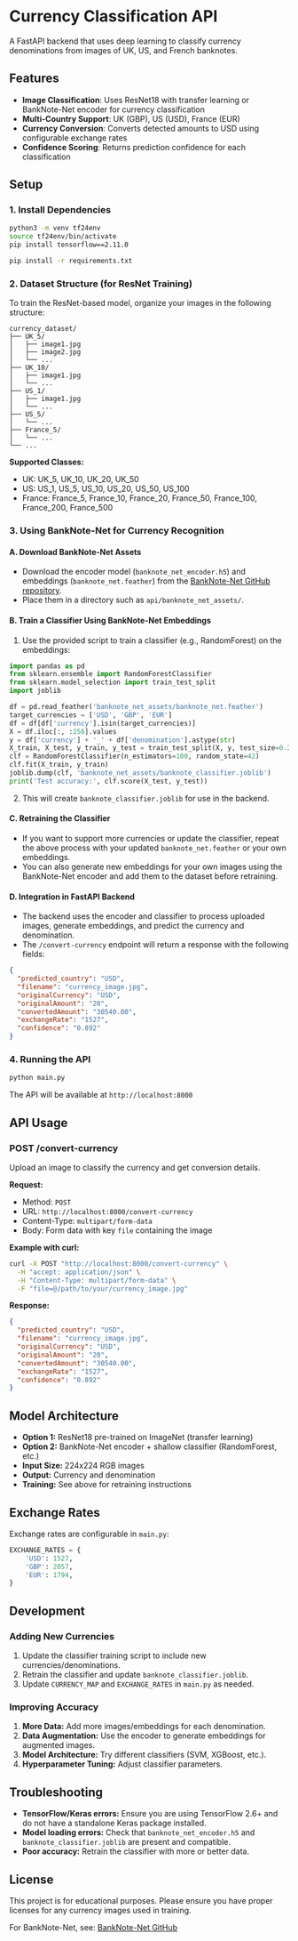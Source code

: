 # Currency Classification API

A FastAPI backend that uses deep learning to classify currency denominations from images of UK, US, and French banknotes.

## Features

- **Image Classification**: Uses ResNet18 with transfer learning or BankNote-Net encoder for currency classification
- **Multi-Country Support**: UK (GBP), US (USD), France (EUR)
- **Currency Conversion**: Converts detected amounts to USD using configurable exchange rates
- **Confidence Scoring**: Returns prediction confidence for each classification

## Setup

### 1. Install Dependencies

```bash
python3 -m venv tf24env
source tf24env/bin/activate
pip install tensorflow==2.11.0
```


```bash
pip install -r requirements.txt
```

### 2. Dataset Structure (for ResNet Training)

To train the ResNet-based model, organize your images in the following structure:

```
currency_dataset/
├── UK_5/
│   ├── image1.jpg
│   ├── image2.jpg
│   └── ...
├── UK_10/
│   ├── image1.jpg
│   └── ...
├── US_1/
│   ├── image1.jpg
│   └── ...
├── US_5/
│   └── ...
├── France_5/
│   └── ...
└── ...
```

**Supported Classes:**
- UK: UK_5, UK_10, UK_20, UK_50
- US: US_1, US_5, US_10, US_20, US_50, US_100
- France: France_5, France_10, France_20, France_50, France_100, France_200, France_500

### 3. Using BankNote-Net for Currency Recognition

#### **A. Download BankNote-Net Assets**
- Download the encoder model (`banknote_net_encoder.h5`) and embeddings (`banknote_net.feather`) from the [BankNote-Net GitHub repository](https://github.com/microsoft/banknote-net).
- Place them in a directory such as `api/banknote_net_assets/`.

#### **B. Train a Classifier Using BankNote-Net Embeddings**
1. Use the provided script to train a classifier (e.g., RandomForest) on the embeddings:

```python
import pandas as pd
from sklearn.ensemble import RandomForestClassifier
from sklearn.model_selection import train_test_split
import joblib

df = pd.read_feather('banknote_net_assets/banknote_net.feather')
target_currencies = ['USD', 'GBP', 'EUR']
df = df[df['currency'].isin(target_currencies)]
X = df.iloc[:, :256].values
y = df['currency'] + '_' + df['denomination'].astype(str)
X_train, X_test, y_train, y_test = train_test_split(X, y, test_size=0.2, random_state=42)
clf = RandomForestClassifier(n_estimators=100, random_state=42)
clf.fit(X_train, y_train)
joblib.dump(clf, 'banknote_net_assets/banknote_classifier.joblib')
print('Test accuracy:', clf.score(X_test, y_test))
```

2. This will create `banknote_classifier.joblib` for use in the backend.

#### **C. Retraining the Classifier**
- If you want to support more currencies or update the classifier, repeat the above process with your updated `banknote_net.feather` or your own embeddings.
- You can also generate new embeddings for your own images using the BankNote-Net encoder and add them to the dataset before retraining.

#### **D. Integration in FastAPI Backend**
- The backend uses the encoder and classifier to process uploaded images, generate embeddings, and predict the currency and denomination.
- The `/convert-currency` endpoint will return a response with the following fields:

```json
{
  "predicted_country": "USD",
  "filename": "currency_image.jpg",
  "originalCurrency": "USD",
  "originalAmount": "20",
  "convertedAmount": "30540.00",
  "exchangeRate": "1527",
  "confidence": "0.892"
}
```

### 4. Running the API

```bash
python main.py
```

The API will be available at `http://localhost:8000`

## API Usage

### POST /convert-currency

Upload an image to classify the currency and get conversion details.

**Request:**
- Method: `POST`
- URL: `http://localhost:8000/convert-currency`
- Content-Type: `multipart/form-data`
- Body: Form data with key `file` containing the image

**Example with curl:**
```bash
curl -X POST "http://localhost:8000/convert-currency" \
  -H "accept: application/json" \
  -H "Content-Type: multipart/form-data" \
  -F "file=@/path/to/your/currency_image.jpg"
```

**Response:**
```json
{
  "predicted_country": "USD",
  "filename": "currency_image.jpg",
  "originalCurrency": "USD",
  "originalAmount": "20",
  "convertedAmount": "30540.00",
  "exchangeRate": "1527",
  "confidence": "0.892"
}
```

## Model Architecture

- **Option 1:** ResNet18 pre-trained on ImageNet (transfer learning)
- **Option 2:** BankNote-Net encoder + shallow classifier (RandomForest, etc.)
- **Input Size:** 224x224 RGB images
- **Output:** Currency and denomination
- **Training:** See above for retraining instructions

## Exchange Rates

Exchange rates are configurable in `main.py`:
```python
EXCHANGE_RATES = {
    'USD': 1527,
    'GBP': 2057,
    'EUR': 1794,
}
```

## Development

### Adding New Currencies

1. Update the classifier training script to include new currencies/denominations.
2. Retrain the classifier and update `banknote_classifier.joblib`.
3. Update `CURRENCY_MAP` and `EXCHANGE_RATES` in `main.py` as needed.

### Improving Accuracy

1. **More Data:** Add more images/embeddings for each denomination.
2. **Data Augmentation:** Use the encoder to generate embeddings for augmented images.
3. **Model Architecture:** Try different classifiers (SVM, XGBoost, etc.).
4. **Hyperparameter Tuning:** Adjust classifier parameters.

## Troubleshooting

- **TensorFlow/Keras errors:** Ensure you are using TensorFlow 2.6+ and do not have a standalone Keras package installed.
- **Model loading errors:** Check that `banknote_net_encoder.h5` and `banknote_classifier.joblib` are present and compatible.
- **Poor accuracy:** Retrain the classifier with more or better data.

## License

This project is for educational purposes. Please ensure you have proper licenses for any currency images used in training.

For BankNote-Net, see: [BankNote-Net GitHub](https://github.com/microsoft/banknote-net) 